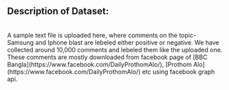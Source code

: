 ## Description of Dataset:
<br />
A sample text file is uploaded here, where comments on the topic- Samsung and Iphone blast are lebeled either positive or negative.
We have collected around 10,000 comments and lebeled them like the uploaded one. These comments are mostly downloaded from facebook page of [BBC Bangla](https://www.facebook.com/DailyProthomAlo/), [Prothom Alo](https://www.facebook.com/DailyProthomAlo/) etc using facebook graph api.<br />
